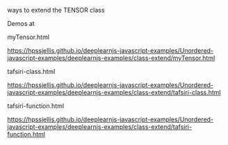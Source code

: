 ways to extend the TENSOR class

Demos at




myTensor.html

https://hpssjellis.github.io/deeplearnjs-javascript-examples/Unordered-javascript-examples/deeplearnjs-examples/class-extend/myTensor.html





tafsiri-class.html

https://hpssjellis.github.io/deeplearnjs-javascript-examples/Unordered-javascript-examples/deeplearnjs-examples/class-extend/tafsiri-class.html


tafsiri-function.html

https://hpssjellis.github.io/deeplearnjs-javascript-examples/Unordered-javascript-examples/deeplearnjs-examples/class-extend/tafsiri-function.html
